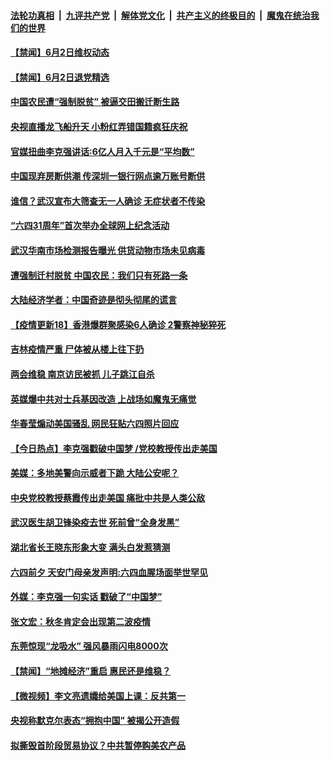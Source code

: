

####  [法轮功真相](../../../../basic/blob/master/README.md?t=06030631) &nbsp;|&nbsp; [九评共产党](../../../../9ping.md/blob/master/README.md?t=06030631) &nbsp;|&nbsp; [解体党文化](../../../../jtdwh.md/blob/master/README.md?t=06030631)  &nbsp;|&nbsp; [共产主义的终极目的](../../../../gczydzjmd.md/blob/master/README.md?t=06030631) &nbsp;|&nbsp; [魔鬼在统治我们的世界](../../../../mgztzwmdsj.md/blob/master/README.md?t=06030631) 

#### [【禁闻】6月2日维权动态](../pages/prog204/a102861885.md?t=06030631) 

#### [【禁闻】6月2日退党精选](../pages/prog204/a102861879.md?t=06030631) 

#### [中国农民遭“强制脱贫” 被逼交田搬迁断生路](../pages/prog204/a102861876.md?t=06030631) 

#### [央视直播龙飞船升天 小粉红弄错国籍疯狂庆祝](../pages/prog204/a102861831.md?t=06030631) 

#### [官媒扭曲李克强讲话:6亿人月入千元是“平均数”](../pages/prog204/a102861808.md?t=06030631) 

#### [中国现弃房断供潮 传深圳一银行网点逾万账号断供](../pages/prog204/a102861764.md?t=06030631) 

#### [谁信？武汉宣布大筛查无一人确诊 无症状者不传染](../pages/prog204/a102861725.md?t=06030631) 

#### [“六四31周年”首次举办全球网上纪念活动](../pages/prog204/a102861672.md?t=06030631) 

#### [武汉华南市场检测报告曝光 供货动物市场未见病毒](../pages/prog204/a102861629.md?t=06030631) 

#### [遭强制迁村脱贫 中国农民：我们只有死路一条](../pages/prog204/a102861583.md?t=06030631) 

#### [大陆经济学者：中国奇迹是彻头彻尾的谎言](../pages/prog204/a102861549.md?t=06030631) 

#### [【疫情更新18】香港爆群聚感染6人确诊 2警察神秘猝死](../pages/prog204/a102860375.md?t=06030631) 

#### [吉林疫情严重 尸体被从楼上往下扔](../pages/prog204/a102861524.md?t=06030631) 

#### [两会维稳 南京访民被抓 儿子跳江自杀](../pages/prog204/a102861527.md?t=06030631) 

#### [英媒爆中共对士兵基因改造 上战场如魔鬼无痛觉](../pages/prog204/a102861522.md?t=06030631) 

#### [华春莹煽动美国骚乱 网民狂贴六四照片回应](../pages/prog204/a102861496.md?t=06030631) 

#### [【今日热点】李克强戳破中国梦 /党校教授传出走美国](../pages/prog204/a102861441.md?t=06030631) 

#### [美媒：多地美警向示威者下跪 大陆公安呢？](../pages/prog204/a102861440.md?t=06030631) 

#### [中央党校教授蔡霞传出走美国 痛批中共是人类公敌](../pages/prog204/a102861390.md?t=06030631) 

#### [武汉医生胡卫锋染疫去世 死前曾“全身发黑”](../pages/prog204/a102861360.md?t=06030631) 

#### [湖北省长王晓东形象大变 满头白发惹猜测](../pages/prog204/a102861350.md?t=06030631) 

#### [六四前夕 天安门母亲发声明:六四血腥场面举世罕见](../pages/prog204/a102861260.md?t=06030631) 

#### [外媒：李克强一句实话 戳破了“中国梦”](../pages/prog204/a102861239.md?t=06030631) 

#### [张文宏：秋冬肯定会出现第二波疫情](../pages/prog204/a102861222.md?t=06030631) 

#### [东莞惊现“龙吸水” 强风暴雨闪电8000次](../pages/prog204/a102861192.md?t=06030631) 


#### [【禁闻】“地摊经济”重启 惠民还是维稳？](../pages/prog204/a102861128.md?t=06030631) 

#### [【微视频】李文亮遗孀给美国上课：反共第一](../pages/prog204/a102861132.md?t=06030631) 

#### [央视称默克尔表态“拥抱中国” 被揭公开造假](../pages/prog204/a102861018.md?t=06030631) 

#### [拟撕毁首阶段贸易协议？中共暂停购美农产品](../pages/prog204/a102861023.md?t=06030631) 

